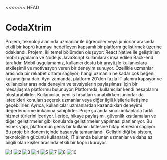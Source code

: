 <<<<<<< HEAD
# CodaXtrim

Projem, teknoloji alanında uzmanlar ile öğrenciler veya juniorlar arasında etkili 
bir köprü kurmayı hedefleyen kapsamlı bir platform geliştirmek üzerine odaklandı. 
Projem, iki temel bölümden oluşuyor: React Native ile geliştirilen mobil uygulama ve 
Node.js JavaScript kullanılarak inşa edilen Back-end tarafıdır. 
Mobil uygulamamız, kullanıcı dostu bir arayüzle kullanıcılara etkileşimli ve 
motivasyon veren bir deneyim sunuyor. Özellikle uzmanlar arasında bir rekabet ortamı 
sağlıyor; hangi uzmanın ne kadar çok beğeni kazandığına dair. Aynı zamanda, 
platform 20'den fazla IT alanını kapsıyor ve kullanıcılar arasında deneyim ve 
tavsiyelerin paylaşılması için bir mesajlaşma platformu bulunuyor. 
Platformda, kullanıcılar kendi hesaplarını oluşturabilirler. Kullanıcılar, yeni iş 
fırsatları sunabilirken juniorlar da istedikleri konuları seçerek uzmanlar veya diğer ilgili 
kişilerle iletişime geçebilirler. Ayrıca, kullanıcılar uzmanlardan kazandıkları deneyimi 
değerlendirme imkanına sahiptirler. 
Proje şu anda sınırlı imkanlarla farklı hizmet türlerini içeriyor. İleride, hikaye 
paylaşımı, güvenlik kısıtlamaları ve diğer geliştirmeler gibi konularda geliştirmeler 
yapılması planlanıyor. Bu esnek yapı, platformun geniş bir kullanıcı kitlesine hitap 
etmesini sağlıyor. 
Bu proje bir dönem içinde başarıyla tamamlandı. Geliştirildiği bu sistem, 
teknolojinin gücünü kullanarak, IT alnında bulunan uzmanlar ve daha az bilgili olan 
kişiler arasında etkili bir köprü kuruyor.

![1](https://github.com/QutaibaAlashqar/codaX_trim_app/assets/120109084/6f86b57a-22cf-4098-ad45-441ec33d631e)
![2](https://github.com/QutaibaAlashqar/codaX_trim_app/assets/120109084/21363e7e-1fdc-4165-afa0-1a3d0fad261d)
![3](https://github.com/QutaibaAlashqar/codaX_trim_app/assets/120109084/cb426f9e-f546-41cc-bb5d-870ca58bea3b)
![4](https://github.com/QutaibaAlashqar/codaX_trim_app/assets/120109084/a71c9bb8-fa69-4da2-9af7-ccf802b0b422)
![5](https://github.com/QutaibaAlashqar/codaX_trim_app/assets/120109084/7cd69fce-3b90-413c-ac65-cc64c7e397a7)
![7](https://github.com/QutaibaAlashqar/codaX_trim_app/assets/120109084/594c5a22-d0ea-49cf-a0fa-0a5a3360692c)
![8](https://github.com/QutaibaAlashqar/codaX_trim_app/assets/120109084/55e3a351-18ed-4fe8-8a54-7ffb3a9d2942)
![10](https://github.com/QutaibaAlashqar/codaX_trim_app/assets/120109084/2f419785-f124-4755-b0c6-e58398ecc722)
